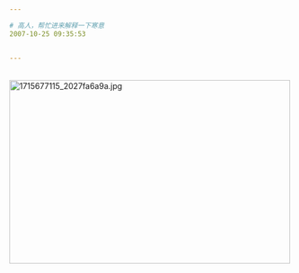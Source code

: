 ```yaml
---

# 高人，帮忙进来解释一下寒意
2007-10-25 09:35:53


---
```



&nbsp;&nbsp; <br />
<a target=_blank href="http://fm231.img.xiaonei.com/blog/20071025/09/35/A614381462566OXC.jpg" target="_blank"><img style="width: 500px; height: 327px;" src="http://fm231.img.xiaonei.com/blog/20071025/09/35/A614381462566OXC.jpg" alt="1715677115_2027fa6a9a.jpg"></a><br />
<br />
<br />
<br />
